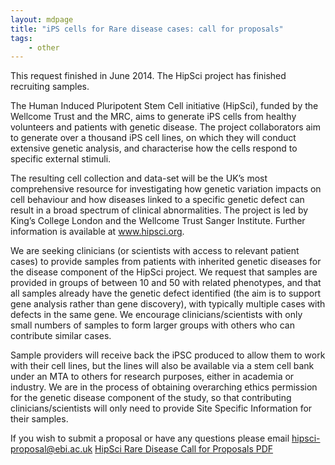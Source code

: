 ```yaml
---
layout: mdpage
title: "iPS cells for Rare disease cases: call for proposals"
tags: 
    - other
---
```


This request finished in June 2014. The HipSci project has finished recruiting samples.

The Human Induced Pluripotent Stem Cell initiative (HipSci), funded by the
Wellcome Trust and the MRC, aims to generate iPS cells from healthy volunteers
and patients with genetic disease. The project collaborators aim to generate
over a thousand iPS cell lines, on which they will conduct extensive genetic
analysis, and characterise how the cells respond to specific external stimuli.

The resulting cell collection and data-set will be the UK’s most comprehensive
resource for investigating how genetic variation impacts on cell behaviour and
how diseases linked to a specific genetic defect can result in a broad spectrum
of clinical abnormalities. The project is led by King’s College London and the
Wellcome Trust Sanger Institute.  Further information is available at
www.hipsci.org.

We are seeking clinicians (or scientists with access to relevant patient cases)
to provide samples from patients with inherited genetic diseases for the
disease component of the HipSci project.  We request that samples are provided
in groups of between 10 and 50 with related phenotypes, and that all samples
already have the genetic defect identified (the aim is to support gene analysis
rather than gene discovery), with typically multiple cases with defects in the
same gene.   We encourage clinicians/scientists with only small numbers of
samples to form larger groups with others who can contribute similar cases.  

Sample providers will receive back the iPSC produced to allow them to work with
their cell lines, but the lines will also be available via a stem cell bank
under an MTA to others for research purposes, either in academia or industry.
We are in the process of obtaining overarching ethics permission for the
genetic disease component of the study, so that contributing
clinicians/scientists will only need to provide Site Specific Information for
their samples. 

If you wish to submit a proposal or have any questions please email
[hipsci-proposal@ebi.ac.uk](mailto:hipsci-proposal@ebi.ac.uk)
[HipSci Rare Disease Call for Proposals PDF]({{site.baseurl}}/documents/HipSci_Rare_call_for_proposals_March2014.pdf)

